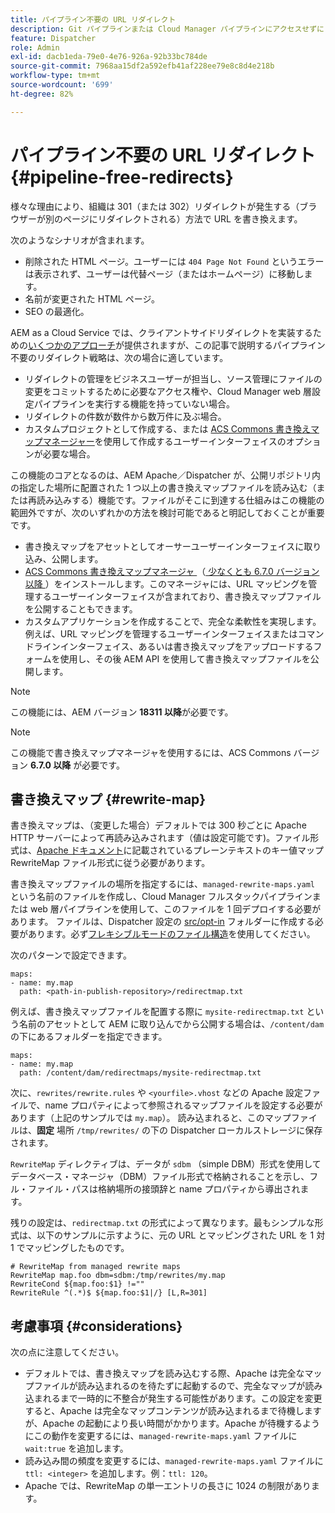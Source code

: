 ```yaml
---
title: パイプライン不要の URL リダイレクト
description: Git パイプラインまたは Cloud Manager パイプラインにアクセスせずに 301 または 302 リダイレクトを宣言する方法について説明します。
feature: Dispatcher
role: Admin
exl-id: dacb1eda-79e0-4e76-926a-92b33bc784de
source-git-commit: 7968aa15df2a592efb41af228ee79e8c8d4e218b
workflow-type: tm+mt
source-wordcount: '699'
ht-degree: 82%

---
```


# パイプライン不要の URL リダイレクト {#pipeline-free-redirects}

様々な理由により、組織は 301（または 302）リダイレクトが発生する（ブラウザーが別のページにリダイレクトされる）方法で URL を書き換えます。

次のようなシナリオが含まれます。

* 削除された HTML ページ。ユーザーには `404 Page Not Found` というエラーは表示されず、ユーザーは代替ページ（またはホームページ）に移動します。
* 名前が変更された HTML ページ。
* SEO の最適化。

AEM as a Cloud Service では、クライアントサイドリダイレクトを実装するための[いくつかのアプローチ](https://experienceleague.adobe.com/ja/docs/experience-manager-learn/foundation/administration/url-redirection)が提供されますが、この記事で説明するパイプライン不要のリダイレクト戦略は、次の場合に適しています。

* リダイレクトの管理をビジネスユーザーが担当し、ソース管理にファイルの変更をコミットするために必要なアクセス権や、Cloud Manager web 層設定パイプラインを実行する機能を持っていない場合。
* リダイレクトの件数が数件から数万件に及ぶ場合。
* カスタムプロジェクトとして作成する、または [ACS Commons 書き換えマップマネージャー](https://adobe-consulting-services.github.io/acs-aem-commons/features/redirect-map-manager/index.html)を使用して作成するユーザーインターフェイスのオプションが必要な場合。

この機能のコアとなるのは、AEM Apache／Dispatcher が、公開リポジトリ内の指定した場所に配置された 1 つ以上の書き換えマップファイルを読み込む（または再読み込みする）機能です。ファイルがそこに到達する仕組みはこの機能の範囲外ですが、次のいずれかの方法を検討可能であると明記しておくことが重要です。

* 書き換えマップをアセットとしてオーサーユーザーインターフェイスに取り込み、公開します。
* [ACS Commons 書き換えマップマネージャ ](https://adobe-consulting-services.github.io/acs-aem-commons/features/redirect-map-manager/index.html) （[ 少なくとも 6.7.0 バージョン以降 ](https://github.com/Adobe-Consulting-Services/acs-aem-commons/releases)）をインストールします。このマネージャには、URL マッピングを管理するユーザーインターフェイスが含まれており、書き換えマップファイルを公開することもできます。
* カスタムアプリケーションを作成することで、完全な柔軟性を実現します。例えば、URL マッピングを管理するユーザーインターフェイスまたはコマンドラインインターフェイス、あるいは書き換えマップをアップロードするフォームを使用し、その後 AEM API を使用して書き換えマップファイルを公開します。

>[!NOTE]
> この機能には、AEM バージョン **18311 以降**&#x200B;が必要です。

>[!NOTE]
> この機能で書き換えマップマネージャを使用するには、ACS Commons バージョン **6.7.0 以降** が必要です。

## 書き換えマップ {#rewrite-map}

書き換えマップは、（変更した場合）デフォルトでは 300 秒ごとに Apache HTTP サーバーによって再読み込みされます（値は設定可能です)。ファイル形式は、[Apache ドキュメント](https://httpd.apache.org/docs/2.4/rewrite/rewritemap.html#txt)に記載されているプレーンテキストのキー値マップ RewriteMap ファイル形式に従う必要があります。

書き換えマップファイルの場所を指定するには、`managed-rewrite-maps.yaml` という名前のファイルを作成し、Cloud Manager フルスタックパイプラインまたは web 層パイプラインを使用して、このファイルを 1 回デプロイする必要があります。 ファイルは、Dispatcher 設定の [src/opt-in](https://github.com/adobe/aem-project-archetype/tree/develop/src/main/archetype/dispatcher.cloud/src/opt-in) フォルダーに作成する必要があります。必ず[フレキシブルモードのファイル構造](/help/implementing/dispatcher/validation-debug.md#flexible-mode-file-structure)を使用してください。

次のパターンで設定できます。

```
maps:
- name: my.map
  path: <path-in-publish-repository>/redirectmap.txt
```

例えば、書き換えマップファイルを配置する際に `mysite-redirectmap.txt` という名前のアセットとして AEM に取り込んでから公開する場合は、`/content/dam` の下にあるフォルダーを指定できます。

```
maps:
- name: my.map
  path: /content/dam/redirectmaps/mysite-redirectmap.txt
```

次に、`rewrites/rewrite.rules` や `<yourfile>.vhost` などの Apache 設定ファイルで、name プロパティによって参照されるマップファイルを設定する必要があります（上記のサンプルでは `my.map`）。 読み込まれると、このマップファイルは、**固定** 場所 `/tmp/rewrites/` の下の Dispatcher ローカルストレージに保存されます。

`RewriteMap` ディレクティブは、データが `sdbm` （simple DBM）形式を使用してデータベース・マネージャ（DBM）ファイル形式で格納されることを示し、フル・ファイル・パスは格納場所の接頭辞と name プロパティから導出されます。

残りの設定は、`redirectmap.txt` の形式によって異なります。最もシンプルな形式は、以下のサンプルに示すように、元の URL とマッピングされた URL を 1 対 1 でマッピングしたものです。

```
# RewriteMap from managed rewrite maps
RewriteMap map.foo dbm=sdbm:/tmp/rewrites/my.map
RewriteCond ${map.foo:$1} !=""
RewriteRule ^(.*)$ ${map.foo:$1|/} [L,R=301]
```


## 考慮事項 {#considerations}

次の点に注意してください。

* デフォルトでは、書き換えマップを読み込むする際、Apache は完全なマップファイルが読み込まれるのを待たずに起動するので、完全なマップが読み込まれるまで一時的に不整合が発生する可能性があります。この設定を変更すると、Apache は完全なマップコンテンツが読み込まれるまで待機しますが、Apache の起動により長い時間がかかります。Apache が待機するようにこの動作を変更するには、`managed-rewrite-maps.yaml` ファイルに `wait:true` を追加します。
* 読み込み間の頻度を変更するには、`managed-rewrite-maps.yaml` ファイルに `ttl: <integer>` を追加します。例：`ttl: 120`。
* Apache では、RewriteMap の単一エントリの長さに 1024 の制限があります。
